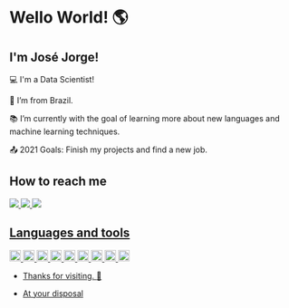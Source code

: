 # Wello World! :earth_americas:

 ## I'm José Jorge!

 

:computer: I'm a Data Scientist!

:house_with_garden: I’m from Brazil.

:books: I’m currently with the goal of learning more about new languages and machine learning techniques.

:outbox_tray: 2021 Goals: Finish my projects and find a new job.

 

## How to reach me 

<a href="https://www.linkedin.com/in/jos%C3%A9-couto-9a5303177//">
    <img src="https://img.shields.io/badge/linkedin-%230077B5.svg?&style=for-the-badge&logo=linkedin&logoColor=white" />

<a href="https://github.com/JoseJorge-econ//">
    <img src="https://img.shields.io/badge/GitHub-100000?style=for-the-badge&logo=github&logoColor=white" />

<a href="mailto:<coutofonseca@gmail.com>" alt="gmail" target="_blank">
    <img src="https://img.shields.io/badge/Gmail-D14836?style=for-the-badge&logo=gmail&logoColor=white&link=mailto:<coutofonseca@gmail.com>" />


## Languages and tools

<code><img height="20" src= "https://img.shields.io/badge/Python-FFD43B?style=for-the-badge&logo=python&logoColor=darkgreen"></code>
<code><img height="20" src= "https://img.shields.io/badge/R-276DC3?style=for-the-badge&logo=r&logoColor=white"></code>
<code><img height="20" src= "https://img.shields.io/badge/MySQL-00000F?style=for-the-badge&logo=mysql&logoColor=white"></code>
<code><img height="20" src= "https://img.shields.io/badge/Numpy-777BB4?style=for-the-badge&logo=numpy&logoColor=white"></code>
<code><img height="20" src= "https://img.shields.io/badge/Pandas-2C2D72?style=for-the-badge&logo=pandas&logoColor=white"></code>
<code><img height="20" src= "https://img.shields.io/badge/Jupyter-F37626.svg?&style=for-the-badge&logo=Jupyter&logoColor=white"></code>
<code><img height="20" src= "https://img.shields.io/badge/PowerBI-F2C811?style=for-the-badge&logo=Power%20BI&logoColor=white"></code>
<code><img height="20" src= "https://img.shields.io/badge/Microsoft_Office-D83B01?style=for-the-badge&logo=microsoft-office&logoColor=white"></code>
<code><img height="20" src= "https://img.shields.io/badge/Visual_Studio_Code-0078D4?style=for-the-badge&logo=visual%20studio%20code&logoColor=white"></code>







- Thanks for visiting. :wave:

- At your disposal 

